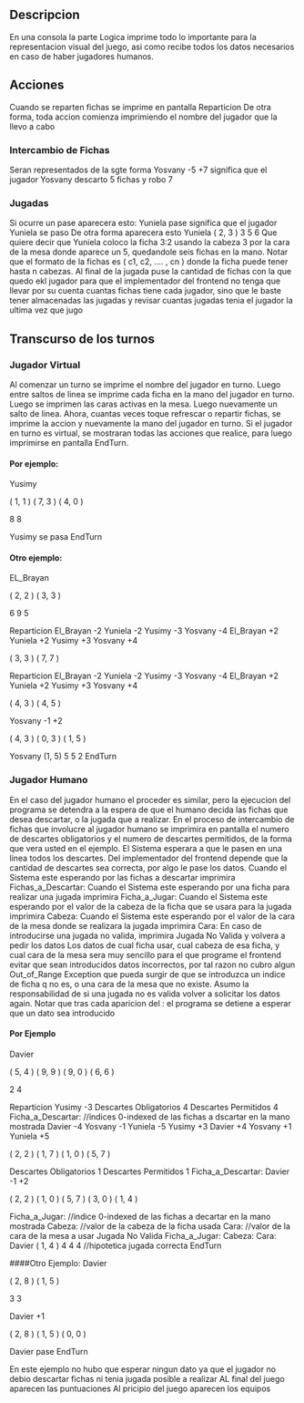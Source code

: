 ## Descripcion
En una consola la parte Logica imprime todo lo importante para la representacion visual del juego, asi como recibe todos los datos necesarios en caso de haber jugadores humanos. 

## Acciones

Cuando se reparten fichas se imprime en pantalla Reparticion
De otra forma, toda accion comienza imprimiendo el nombre del jugador que la llevo a cabo 

### Intercambio de Fichas
Seran representados de la sgte forma
Yosvany -5 +7
significa que el jugador Yosvany descarto 5 fichas y robo 7

### Jugadas
Si ocurre un pase aparecera esto:
Yuniela pase 
significa que el jugador Yuniela se paso
De otra forma aparecera esto
Yuniela ( 2, 3 ) 3 5 6
Que quiere decir que Yuniela coloco la ficha 3:2 usando la cabeza 3 por la cara de la mesa donde aparece un 5, quedandole seis fichas en la mano. Notar que el formato de la fichas es ( c1, c2, .... , cn ) donde la ficha puede tener hasta n cabezas.
Al final de la jugada puse la cantidad de fichas con la que quedo ekl jugador para que el implementador del frontend no tenga que llevar por su cuenta cuantas fichas tiene cada jugador, sino que le baste tener almacenadas las jugadas y revisar cuantas jugadas tenia el jugador la ultima vez que jugo

## Transcurso de los turnos

### Jugador Virtual
Al comenzar un turno se imprime el nombre del jugador en turno. Luego entre saltos de linea se imprime cada ficha en la mano del jugador en turno. Luego se imprimen las caras activas en la mesa. Luego nuevamente un salto de linea. Ahora, cuantas veces toque refrescar o repartir fichas, se imprime la accion y nuevamente la mano del jugador en turno. Si el jugador en turno es virtual, se mostraran todas las acciones que realice, para luego imprimirse en pantalla EndTurn.
#### Por ejemplo:
Yusimy

( 1, 1 )
( 7, 3 )
( 4, 0 )

8 8

Yusimy se pasa
EndTurn

#### Otro ejemplo:
EL_Brayan

( 2, 2 )
( 3, 3 )

6 9 5

Reparticion
El_Brayan -2
Yuniela -2
Yusimy -3
Yosvany -4
El_Brayan +2
Yuniela +2
Yusimy +3
Yosvany +4

( 3, 3 )
( 7, 7 )

Reparticion
El_Brayan -2
Yuniela -2
Yusimy -3
Yosvany -4
El_Brayan +2
Yuniela +2
Yusimy +3
Yosvany +4

( 4, 3 )
( 4, 5 )

Yosvany -1 +2

( 4, 3 )
( 0, 3 )
( 1, 5 )

Yosvany (1, 5) 5 5 2
EndTurn

### Jugador Humano
En el caso del jugador humano el proceder es similar, pero la ejecucion del programa se detendra a la espera de que el humano decida las fichas que desea descartar, o la jugada que a realizar.
En el proceso de intercambio de fichas que involucre al jugador humano se imprimira en pantalla el numero de descartes obligatorios y el numero de descartes permitidos, de la forma que vera usted en el ejemplo. El Sistema esperara a que le pasen en una linea todos los descartes. Del implementador del frontend depende que la cantidad de descartes sea correcta, por algo le pase los datos.
Cuando el Sistema este esperando por las fichas a descartar imprimira Fichas_a_Descartar:
Cuando el Sistema este esperando por una ficha para realizar una jugada imprimira Ficha_a_Jugar:
Cuando el Sistema este esperando por el valor de la cabeza de la ficha que se usara para la jugada imprimira Cabeza:
Cuando el Sistema este esperando por el valor de la cara de la mesa donde se realizara la jugada imprimira Cara:
En caso de introducirse una jugada no valida, imprimira Jugada No Valida y volvera a pedir los datos
Los datos de cual ficha usar, cual cabeza de esa ficha, y cual cara de la mesa sera muy sencillo para el que programe el frontend evitar que sean introducidos datos incorrectos, por tal razon no cubro algun Out_of_Range Exception que pueda surgir de que se introduzca un indice de ficha q no es, o una cara de la mesa que no existe. Asumo la responsabilidad de si una jugada no es valida volver a solicitar los datos again. Notar que tras cada aparicion del : el programa se detiene a esperar que un dato sea introducido
#### Por Ejemplo
Davier

( 5, 4 )
( 9, 9 )
( 9, 0 )
( 6, 6 )

2 4

Reparticion
Yusimy -3
Descartes Obligatorios 4
Descartes Permitidos 4
Ficha_a_Descartar:                        //indices 0-indexed de las fichas a dscartar en la mano mostrada
Davier -4
Yosvany -1
Yuniela -5
Yusimy +3
Davier +4
Yosvany +1
Yuniela +5

( 2, 2 )
( 1, 7 )
( 1, 0 )
( 5, 7 )

Descartes Obligatorios 1
Descartes Permitidos 1
Ficha_a_Descartar:
Davier -1 +2

( 2, 2 )
( 1, 0 )
( 5, 7 )
( 3, 0 )
( 1, 4 )

Ficha_a_Jugar:                          //indice 0-indexed de las fichas a decartar en la mano mostrada
Cabeza:                                 //valor de la cabeza de la ficha usada
Cara:                                   //valor de la cara de la mesa a usar
Jugada No Valida
Ficha_a_Jugar:
Cabeza:
Cara:
Davier ( 1, 4 ) 4 4 4                   //hipotetica jugada correcta
EndTurn

####Otro Ejemplo:
Davier

( 2, 8 )
( 1, 5 )

3 3

Davier +1

( 2, 8 )
( 1, 5 )
( 0, 0 )

Davier pase
EndTurn

En este ejemplo no hubo que esperar ningun dato ya que el jugador no debio descartar fichas ni tenia jugada posible a realizar
AL final del juego aparecen las puntuaciones
Al pricipio del juego aparecen los equipos